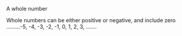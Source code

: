 A whole number

Whole numbers can be either positive or negative, and include zero
.........-5, -4, -3, -2, -1, 0, 1, 2, 3, .......
